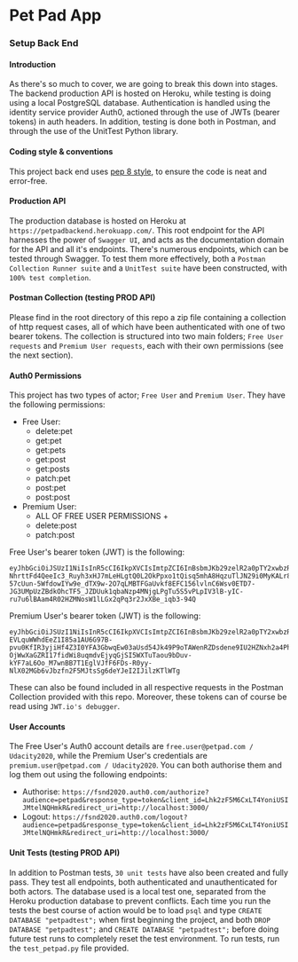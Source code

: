 # Pet Pad App

### Setup Back End
#### Introduction
As there's so much to cover, we are going to break this down into stages. The backend production API is hosted on Heroku, while testing is doing using a local PostgreSQL database. Authentication is handled using the identity service provider Auth0, actioned through the use of JWTs (bearer tokens) in auth headers.
In addition, testing is done both in Postman, and through the use of the UnitTest Python library.

#### Coding style & conventions
This project back end uses [pep 8 style](https://www.python.org/dev/peps/pep-0008/), to ensure the code is neat and error-free.

#### Production API
The production database is hosted on Heroku at `https://petpadbackend.herokuapp.com/`. This root endpoint for the API harnesses the power of `Swagger UI`, and acts as the documentation domain for the API and all it's endpoints.
There's numerous endpoints, which can be tested through Swagger. To test them more effectively, both a `Postman Collection Runner suite` and a `UnitTest suite` have been constructed, with `100% test completion`.

#### Postman Collection (testing PROD API)
Please find in the root directory of this repo a zip file containing a collection of http request cases, all of which have been authenticated with one of two bearer tokens. The collection is structured into two main folders; `Free User requests` and `Premium User requests`, each with their own permissions (see the next section).

#### Auth0 Permissions
This project has two types of actor; `Free User` and `Premium User`. They have the following permissions:
- Free User:
  - delete:pet
  - get:pet
  - get:pets
  - get:post
  - get:posts
  - patch:pet
  - post:pet
  - post:post
- Premium User:
  - ALL OF FREE USER PERMISSIONS +
  - delete:post
  - patch:post
  
Free User's bearer token (JWT) is the following:
```
eyJhbGciOiJSUzI1NiIsInR5cCI6IkpXVCIsImtpZCI6InBsbmJKb29zelR2a0pTY2xwbzRBZSJ9.eyJpc3MiOiJodHRwczovL2ZzbmQyMDIwLmF1dGgwLmNvbS8iLCJzdWIiOiJhdXRoMHw1ZWI3ZmEwMjZiNjliYzBjMTIwYTk4NWEiLCJhdWQiOiJwZXRwYWQiLCJpYXQiOjE1ODkxODg4NDQsImV4cCI6MTU4OTI3NTI0MywiYXpwIjoiTGhrMnpGNU02Q3hMVDRZb25pVVNJSk10ZWxOUUhta1IiLCJzY29wZSI6IiIsInBlcm1pc3Npb25zIjpbImRlbGV0ZTpwZXQiLCJnZXQ6cGV0IiwiZ2V0OnBldHMiLCJnZXQ6cG9zdCIsImdldDpwb3N0cyIsInBhdGNoOnBldCIsInBvc3Q6cGV0IiwicG9zdDpwb3N0Il19.ARZSuDme-NhrttFd4QeeIc3_Ruyh3xHJ7mLeHLgtQ0L2OkPpxo1tQisq5mhA8HqzuTlJN29i0MyKALr8HmyrYM1HFYhhbh2T6dBzZrZiI8LWIqbPPnzq3SkRLC5HI2bDzdvryyyAUc7xbiMzYuB4YCO8v53azyso4aBCq_PYbhe1O-57cUun-5WfdowIYw9e_dTX9w-2O7qLMBTFGaUvkf8EFC156lvlnC6Wsv0ETD7-JG3UMpUzZBdkOhcTF5_JZDUuk1qbaNzp4MNjgLPgTu5S5vPLpIV3lB-yIC-ru7u6lBAam4R02HZMNosW1lLGx2qPq3r2JxXBe_iqb3-94Q
```
Premium User's bearer token (JWT) is the following:
```
eyJhbGciOiJSUzI1NiIsInR5cCI6IkpXVCIsImtpZCI6InBsbmJKb29zelR2a0pTY2xwbzRBZSJ9.eyJpc3MiOiJodHRwczovL2ZzbmQyMDIwLmF1dGgwLmNvbS8iLCJzdWIiOiJhdXRoMHw1ZWI3ZmExYzZiNjliYzBjMTIwYTk4OTkiLCJhdWQiOiJwZXRwYWQiLCJpYXQiOjE1ODkyMDA4NTksImV4cCI6MTU4OTI4NzI1OCwiYXpwIjoiTGhrMnpGNU02Q3hMVDRZb25pVVNJSk10ZWxOUUhta1IiLCJzY29wZSI6IiIsInBlcm1pc3Npb25zIjpbImRlbGV0ZTpwZXQiLCJkZWxldGU6cG9zdCIsImdldDpwZXQiLCJnZXQ6cGV0cyIsImdldDpwb3N0IiwiZ2V0OnBvc3RzIiwicGF0Y2g6cGV0IiwicGF0Y2g6cG9zdCIsInBvc3Q6cGV0IiwicG9zdDpwb3N0Il19.qNPh_WOKZXigk_UGap2qGpfKR2vNLyDca2YZpWAehfV7IkkD6SANtsdOAPzZFu9OS1SdU4D6NQxeT-EVLquWWhdEeZ1I85a1AU6G97B-pvu0KfIR3yjiHf4Z3I0YFA3GbwqEw03aUsd54Jk49P9oTAWenRZDsdene9IU2HZNxh2a4PhJv08YSoCwsv1nOf1siiJoHRz7HX9U1j2mrCS9KPN1-OjWwXaGZRI17fidWi8uqmdvEjyqGjSI5WXTuTaou9bDuv-kYF7aL6Oo_M7wnBB7T1EglVJfF6FDs-R0yy-NlX02MGb6vJbzfn2F5MJtsSg6deYJeI2IJilzKTlWTg
```
These can also be found included in all respective requests in the Postman Collection provided with this repo. Moreover, these tokens can of course be read using `JWT.io's debugger`.

#### User Accounts
The Free User's Auth0 account details are `free.user@petpad.com / Udacity2020`, while the Premium User's credentials are `premium.user@petpad.com / Udacity2020`. You can both authorise them and log them out using the following endpoints:
- Authorise: `https://fsnd2020.auth0.com/authorize?audience=petpad&response_type=token&client_id=Lhk2zF5M6CxLT4YoniUSIJMtelNQHmkR&redirect_uri=http://localhost:3000/`
- Logout: `https://fsnd2020.auth0.com/logout?audience=petpad&response_type=token&client_id=Lhk2zF5M6CxLT4YoniUSIJMtelNQHmkR&redirect_uri=http://localhost:3000/`

#### Unit Tests (testing PROD API)
In addition to Postman tests, `30 unit tests` have also been created and fully pass. They test all endpoints, both authenticated and unauthenticated for both actors. The database used is a local test one, separated from the Heroku production database to prevent conflicts.
Each time you run the tests the best course of action would be to load `psql` and type `CREATE DATABASE "petpadtest";` when first beginning the project, and both `DROP DATABASE "petpadtest";` and `CREATE DATABASE "petpadtest";` before doing future test runs to completely reset the test environment. To run tests, run the `test_petpad.py` file provided.

